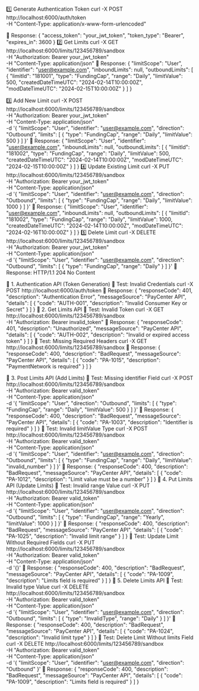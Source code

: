 1️⃣ Generate Authentication Token
curl -X POST http://localhost:6000/auth/token \
     -H "Content-Type: application/x-www-form-urlencoded"

📌 Response:
{
  "access_token": "your_jwt_token",
  "token_type": "Bearer",
  "expires_in": 3600
}
2️⃣ Get Limits
curl -X GET http://localhost:6000/limits/123456789/sandbox \
     -H "Authorization: Bearer your_jwt_token" \
     -H "Content-Type: application/json"
📌 Response:
{
  "limitScope": "User",
  "identifier": "user@example.com",
  "inboundLimits": null,
  "outboundLimits": [
    {
      "limitId": "181001",
      "type": "FundingCap",
      "range": "Daily",
      "limitValue": 500,
      "createdDateTimeUTC": "2024-02-14T10:00:00Z",
      "modDateTimeUTC": "2024-02-15T10:00:00Z"
    }
  ]
}

3️⃣ Add New Limit
curl -X POST http://localhost:6000/limits/123456789/sandbox \
     -H "Authorization: Bearer your_jwt_token" \
     -H "Content-Type: application/json" \
     -d '{
          "limitScope": "User",
          "identifier": "user@example.com",
          "direction": "Outbound",
          "limits": [
            {
              "type": "FundingCap",
              "range": "Daily",
              "limitValue": 500
            }
          ]
        }'
📌 Response:
{
  "limitScope": "User",
  "identifier": "user@example.com",
  "inboundLimits": null,
  "outboundLimits": [
    {
      "limitId": "181002",
      "type": "FundingCap",
      "range": "Daily",
      "limitValue": 500,
      "createdDateTimeUTC": "2024-02-14T10:00:00Z",
      "modDateTimeUTC": "2024-02-15T10:00:00Z"
    }
  ]
}
4️⃣ Update Existing Limit
curl -X PUT http://localhost:6000/limits/123456789/sandbox \
     -H "Authorization: Bearer your_jwt_token" \
     -H "Content-Type: application/json" \
     -d '{
          "limitScope": "User",
          "identifier": "user@example.com",
          "direction": "Outbound",
          "limits": [
            {
              "type": "FundingCap",
              "range": "Daily",
              "limitValue": 1000
            }
          ]
        }'
📌 Response:
{
  "limitScope": "User",
  "identifier": "user@example.com",
  "inboundLimits": null,
  "outboundLimits": [
    {
      "limitId": "181002",
      "type": "FundingCap",
      "range": "Daily",
      "limitValue": 1000,
      "createdDateTimeUTC": "2024-02-14T10:00:00Z",
      "modDateTimeUTC": "2024-02-16T10:00:00Z"
    }
  ]
}
5️⃣ Delete Limit
curl -X DELETE http://localhost:6000/limits/123456789/sandbox \
     -H "Authorization: Bearer your_jwt_token" \
     -H "Content-Type: application/json" \
     -d '{
          "limitScope": "User",
          "identifier": "user@example.com",
          "direction": "Outbound",
          "limits": [
            {
              "type": "FundingCap",
              "range": "Daily"
            }
          ]
        }'
📌 Response:
HTTP/1.1 204 No Content

📌 1. Authentication API (Token Generation)
🔹 Test: Invalid Credentials
curl -X POST http://localhost:6000/auth/token
📌 Response:
{
  "responseCode": 401,
  "description": "Authentication Error",
  "messageSource": "PayCenter API",
  "details": [
    {
      "code": "AUTH-001",
      "description": "Invalid Consumer Key or Secret"
    }
  ]
}
📌 2. Get Limits API
🔹 Test: Invalid Token
curl -X GET http://localhost:6000/limits/123456789/sandbox \
     -H "Authorization: Bearer invalid_token"
📌 Response:
{
  "responseCode": 401,
  "description": "Unauthorized",
  "messageSource": "PayCenter API",
  "details": [
    {
      "code": "AUTH-002",
      "description": "Invalid or expired access token"
    }
  ]
}
🔹 Test: Missing Required Headers
curl -X GET http://localhost:6000/limits/123456789/sandbox
📌 Response:
{
  "responseCode": 400,
  "description": "BadRequest",
  "messageSource": "PayCenter API",
  "details": [
    {
      "code": "PA-1015",
      "description": "PaymentNetwork is required"
    }
  ]
}

📌 3. Post Limits API (Add Limits)
🔹 Test: Missing identifier Field
curl -X POST http://localhost:6000/limits/123456789/sandbox \
     -H "Authorization: Bearer valid_token" \
     -H "Content-Type: application/json" \
     -d '{
          "limitScope": "User",
          "direction": "Outbound",
          "limits": [
            {
              "type": "FundingCap",
              "range": "Daily",
              "limitValue": 500
            }
          ]
        }'
📌 Response:
{
  "responseCode": 400,
  "description": "BadRequest",
  "messageSource": "PayCenter API",
  "details": [
    {
      "code": "PA-1003",
      "description": "Identifier is required"
    }
  ]
}
🔹 Test: Invalid limitValue Type
curl -X POST http://localhost:6000/limits/123456789/sandbox \
     -H "Authorization: Bearer valid_token" \
     -H "Content-Type: application/json" \
     -d '{
          "limitScope": "User",
          "identifier": "user@example.com",
          "direction": "Outbound",
          "limits": [
            {
              "type": "FundingCap",
              "range": "Daily",
              "limitValue": "invalid_number"
            }
          ]
        }'
📌 Response:
{
  "responseCode": 400,
  "description": "BadRequest",
  "messageSource": "PayCenter API",
  "details": [
    {
      "code": "PA-1012",
      "description": "Limit value must be a number"
    }
  ]
}
📌 4. Put Limits API (Update Limits)
🔹 Test: Invalid range Value
curl -X PUT http://localhost:6000/limits/123456789/sandbox \
     -H "Authorization: Bearer valid_token" \
     -H "Content-Type: application/json" \
     -d '{
          "limitScope": "User",
          "identifier": "user@example.com",
          "direction": "Outbound",
          "limits": [
            {
              "type": "FundingCap",
              "range": "Yearly",
              "limitValue": 1000
            }
          ]
        }'
📌 Response:
{
  "responseCode": 400,
  "description": "BadRequest",
  "messageSource": "PayCenter API",
  "details": [
    {
      "code": "PA-1025",
      "description": "Invalid limit range"
    }
  ]
}
🔹 Test: Update Limit Without Required Fields
curl -X PUT http://localhost:6000/limits/123456789/sandbox \
     -H "Authorization: Bearer valid_token" \
     -H "Content-Type: application/json" \
     -d '{}'
📌 Response:
{
  "responseCode": 400,
  "description": "BadRequest",
  "messageSource": "PayCenter API",
  "details": [
    {
      "code": "PA-1009",
      "description": "Limits field is required"
    }
  ]
}
📌 5. Delete Limits API
🔹 Test: Invalid type Value
curl -X DELETE http://localhost:6000/limits/123456789/sandbox \
     -H "Authorization: Bearer valid_token" \
     -H "Content-Type: application/json" \
     -d '{
          "limitScope": "User",
          "identifier": "user@example.com",
          "direction": "Outbound",
          "limits": [
            {
              "type": "InvalidType",
              "range": "Daily"
            }
          ]
        }'
📌 Response:
{
  "responseCode": 400,
  "description": "BadRequest",
  "messageSource": "PayCenter API",
  "details": [
    {
      "code": "PA-1024",
      "description": "Invalid limit type"
    }
  ]
}
🔹 Test: Delete Limit Without limits Field
curl -X DELETE http://localhost:6000/limits/123456789/sandbox \
     -H "Authorization: Bearer valid_token" \
     -H "Content-Type: application/json" \
     -d '{
          "limitScope": "User",
          "identifier": "user@example.com",
          "direction": "Outbound"
        }'
📌 Response:
{
  "responseCode": 400,
  "description": "BadRequest",
  "messageSource": "PayCenter API",
  "details": [
    {
      "code": "PA-1009",
      "description": "Limits field is required"
    }
  ]
}


